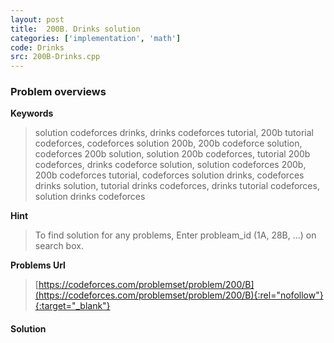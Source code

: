 ```yaml
---
layout: post
title:  200B. Drinks solution
categories: ['implementation', 'math']
code: Drinks
src: 200B-Drinks.cpp
---
```

### **Problem overviews**

**Keywords**
> solution codeforces drinks, drinks codeforces tutorial, 200b tutorial codeforces, codeforces solution 200b, 200b codeforce solution, codeforces 200b solution, solution 200b codeforces, tutorial 200b codeforces, drinks codeforce solution, solution codeforces 200b, 200b codeforces tutorial, codeforces solution drinks, codeforces drinks solution, tutorial drinks codeforces, drinks tutorial codeforces, solution drinks codeforces

**Hint**
> To find solution for any problems, Enter probleam_id (1A, 28B, ...) on search box. 

**Problems Url**
> [https://codeforces.com/problemset/problem/200/B](https://codeforces.com/problemset/problem/200/B){:rel="nofollow"}{:target="_blank"}

#### **Solution**



